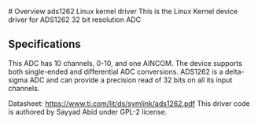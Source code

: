 #  Overview
a d s 1 2 62  Linux kernel driver
This is the Linux Kernel device driver for ADS1262 32 bit resolution ADC

## Specifications

This ADC has 10 channels, 0-10, and one AINCOM. 
The device supports both single-ended and differential ADC conversions.
ADS1262 is a delta-sigma ADC and can provide a precision read of 32 bits on all its input channels.

 Datasheet: https://www.ti.com/lit/ds/symlink/ads1262.pdf
This driver code is authored by Sayyad Abid under GPL-2 license.
